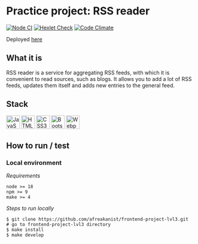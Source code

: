 # Practice project: RSS reader

[![Node CI](https://github.com/afreakanist/frontend-project-lvl3/actions/workflows/main.yml/badge.svg)](https://github.com/afreakanist/frontend-project-lvl3/actions/workflows/main.yml) [![Hexlet Check](https://github.com/afreakanist/frontend-project-lvl3/actions/workflows/hexlet-check.yml/badge.svg)](https://github.com/afreakanist/frontend-project-lvl3/actions/workflows/hexlet-check.yml) [![Code Climate](https://codeclimate.com/github/afreakanist/frontend-project-lvl3.png)](https://codeclimate.com/github/afreakanist/frontend-project-lvl3)

Deployed [here](https://rss-reader-afreakanist.vercel.app/)

## What it is

RSS reader is a service for aggregating RSS feeds, with which it is convenient to read sources, such as blogs. It allows you to add a lot of RSS feeds, updates them itself and adds new entries to the general feed.

## Stack

<p align="left">
<a href="https://developer.mozilla.org/en-US/docs/Web/JavaScript" target="_blank" rel="noreferrer"><img src="https://raw.githubusercontent.com/danielcranney/readme-generator/main/public/icons/skills/javascript-colored.svg" width="36" height="36" alt="JavaScript" /></a> <a href="https://developer.mozilla.org/en-US/docs/Glossary/HTML5" target="_blank" rel="noreferrer"><img src="https://raw.githubusercontent.com/danielcranney/readme-generator/main/public/icons/skills/html5-colored.svg" width="36" height="36" alt="HTML5" /></a> <a href="https://www.w3.org/TR/CSS/#css" target="_blank" rel="noreferrer"><img src="https://raw.githubusercontent.com/danielcranney/readme-generator/main/public/icons/skills/css3-colored.svg" width="36" height="36" alt="CSS3" /></a> <a href="https://getbootstrap.com/" target="_blank" rel="noreferrer"><img src="https://raw.githubusercontent.com/danielcranney/readme-generator/main/public/icons/skills/bootstrap-colored.svg" width="36" height="36" alt="Bootstrap" /></a> <a href="https://webpack.js.org/" target="_blank" rel="noreferrer"><img src="https://raw.githubusercontent.com/danielcranney/readme-generator/main/public/icons/skills/webpack-colored.svg" width="36" height="36" alt="Webpack" /></a>
</p>

## How to run / test

### Local environment
*Requirements*
```
node >= 18
npm >= 9
make >= 4
```
*Steps to run locally*
```
$ git clone https://github.com/afreakanist/frontend-project-lvl3.git
# go to frontend-project-lvl3 directory
$ make install
$ make develop
```